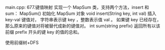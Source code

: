 main.cpp:
677.键值映射
实现一个 MapSum 类，支持两个方法，insert 和 sum：
MapSum() 初始化 MapSum 对象
void insert(String key, int val) 插入 key-val 键值对，
字符串表示键 key ，整数表示值 val 。
如果键 key 已经存在，那么原来的键值对将被替代成新的键值对。
int sum(string prefix) 返回所有以该前缀 prefix 开头的键 key 的值的总和。

使用前缀树+DFS
